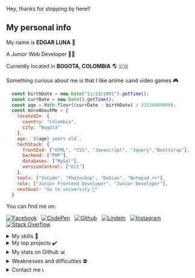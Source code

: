  Hey, thanks for stopping by here!!

## My personal info 

My name is **EDGAR LUNA** 👋

A Junior Web Developer 👨‍💻

Currently located in **BOGOTA, COLOMBIA** 🌎 🇨🇴

Something curious about me is that I like anime 🔝and video games 🎮

```javascript
  const birthDate = new Date("11/23/2001").getTime();
  const currDate = new Date().getTime();
  const age = Math.floor((currDate - birthDate) / 31536000000);
  const moreAboutMe = {
    locatedIn: {
      country: "Colombia",
      city: "Bogotá"
    },
    age: `${age} years old`,
    techStack: {
      frontEnd: ["HTML", "CSS", "Javascript", "Jquery","Bootstrap"],
      backend: ["PHP"],
      databases: ["MySql"],
      versionControl: ["Git"]
    },
    tools: ["VsCode", "Photoshop", "Debian", "Notepad ++"],
    role: ["Junior Frontend Developer", "Junior Developer"],
    nextGoal: "Go to university 🤩"
  }
```

You can find me on:

[![Facebook](https://img.shields.io/badge/Facebook-1877F2?style=for-the-badge&logo=facebook&logoColor=white)](https://m.facebook.com/3DGARXD "Facebook") &nbsp;
[![CodePen](https://img.shields.io/badge/Codepen-000000?style=for-the-badge&logo=codepen&logoColor=white)](https://codepen.io/3dgar-xd "CodePen") &nbsp;
[![Github](https://img.shields.io/badge/GitHub-100000?style=for-the-badge&logo=github&logoColor=white)](https://github.com/3DGAR-XD "Github") &nbsp;
[![LindeIn](https://img.shields.io/badge/LinkedIn-0077B5?style=for-the-badge&logo=linkedin&logoColor=white)](https://www.linkedin.com/in/3dgarxd "LinkedIn") &nbsp;
[![Instagram](https://img.shields.io/badge/Instagram-E4405F?style=for-the-badge&logo=instagram&logoColor=white)](https://www.instagram.com/3dgarxd/ "Instagram") &nbsp;
[![Stack Overflow](https://img.shields.io/badge/Stack_Overflow-FE7A16?style=for-the-badge&logo=stack-overflow&logoColor=white)](https://stackoverflow.com/users/16292245/3dgar-xd "Stack Overflow") &nbsp;

<details>

  <summary> My skills 🧠 </summary>
  
  <details>
  
  <summary> I know/use 🔝 </summary>
  
  ### Technologies 🛠️
    
  ![HTML](https://img.shields.io/badge/HTML5-282C34?logo=html5&logoColor=E34F26 "HTML") &nbsp;
  ![CSS](https://img.shields.io/badge/CSS3-282C34?logo=css3&logoColor=1572B6 "CSS") &nbsp;
  ![JavaScript](https://img.shields.io/badge/JavaScript-282C34?logo=javascript&logoColor=F7DF1E "JavaScript") &nbsp;
  ![PHP](https://img.shields.io/badge/PHP-282C34?logo=php&logoColor=777BB4 "PHP") &nbsp;
  ![MySql](https://img.shields.io/badge/MySql-282C34?logo=mysql&logoColor=4479A1 "MySql") &nbsp;
  ![Librerias Javascript](https://img.shields.io/badge/Librerías%20JavaSript-282C34?logo=jquery&logoColor=0769AD "Librerias JavaScript") &nbsp;
  ![Frameworks CSS](https://img.shields.io/badge/Frameworks%20CSS-282C34?logo=bootstrap&logoColor=7952B3 "Frameworks CSS") &nbsp;
  ![Git](https://img.shields.io/badge/Git-282C34?logo=git&logoColor=F05032 "Git") &nbsp;
  
  
  ### Software 👨‍💻
 
  ![Atom Editor](https://img.shields.io/badge/Atom%20Editor-282C34?logo=atom&logoColor=66595C "Atom Editor") &nbsp;
  ![Notepad ++](https://img.shields.io/badge/Notepad%20++-282C34?logo=notepad%2B%2B&logoColor=90E59A "Notepad ++") &nbsp;
  ![Sublime Text](https://img.shields.io/badge/Sublime%20Text-282C34?logo=sublime-text&logoColor=FF9800 "Sublime Text") &nbsp;
  ![Visual Studio Code](https://img.shields.io/badge/Visual%20Studio%20Code-282C34?logo=visual%20studio%20code&logoColor=007ACC "Visual Studio Code") &nbsp;
  ![Audacity](https://img.shields.io/badge/Audacity-282C34?logo=Audacity&logoColor=00C "Audacity") &nbsp;
  ![Adobe Photoshop](https://img.shields.io/badge/Adobe%20Photoshop-282C34?logo=Adobe%20Photoshop&logoColor=31A8FF "Adobe Photoshop") &nbsp;

  ### Operative Systems 💻 📱

  ![Windows](https://img.shields.io/badge/Windows-282C34?logo=windows&logoColor=0078D6 "Windows") &nbsp;
  ![Debian Linux](https://img.shields.io/badge/Debian%20Linux-282C34?logo=debian&logoColor=A81D33 "Debian Linux") &nbsp;

  </details>
  
  <details>
  
  <summary> I would like to learn ✍️ </summary>
  
  ### Technologies 🛠️
  
  ![Frameworks Javascript](https://img.shields.io/badge/Frameworks%20Javascript-282C34?logo=react&logoColor=61DAFB "Frameworks Javascript") &nbsp;
  ![Node Js](https://img.shields.io/badge/Node%20Js-282C34?logo=node.js&logoColor=339933 "Node Js") &nbsp;
  ![Mongo Db](https://img.shields.io/badge/Mongo%20Db-282C34?logo=mongodb&logoColor=47A248 "Mongo Db") &nbsp;
  ![Python](https://img.shields.io/badge/Python-282C34?logo=python&logoColor=3776AB "Python") &nbsp;
  ![ASP.NET](https://img.shields.io/badge/ASP.NET-282C34?logo=dotnet&logoColor=512BD4 "ASP.NET") &nbsp;
  ![Flutter](https://img.shields.io/badge/Flutter-282C34?logo=flutter&logoColor=02569B "Unreal Engine") &nbsp;
  
  ### Software 👨‍💻
  
  ![Figma](https://img.shields.io/badge/Figma-282C34?logo=figma&logoColor=F24E1E "Figma") &nbsp;
  ![Azure DevOps](https://img.shields.io/badge/Azure%20DevOps-282C34?logo=azure-devops&logoColor=0078D4 "Azure DevOps") &nbsp;
  ![Unreal Engine](https://img.shields.io/badge/Unreal%20Engine-282C34?logo=unreal-engine&logoColor=0E1128 "Unreal Engine") &nbsp;
  ![AWS](https://img.shields.io/badge/AWS-282C34?logo=amazonaws&logoColor=F90 "AWS") &nbsp;
  ![WordPress](https://img.shields.io/badge/WordPress-282C34?logo=wordpress&logoColor=21759B "WordPress") &nbsp;
  ![Android Studio](https://img.shields.io/badge/Android%20Studio-282C34?logo=androidstudio&logoColor=3DDC84 "Android Studio") &nbsp;

  ### Operative Systems 💻 📱

  ![MacOs](https://img.shields.io/badge/Mac%20Os-282C34?logo=apple&logoColor=000 "MacOs") &nbsp;

  </details>
  
</details>

<details>
  <summary> My top projects ✔️ </summary>
  
  ### The best 3 projects that I have done are in my Github profile.
  
  1. [Pokedex Dashboard](https://github.com/3DGAR-XD/Pokedex.git): The only bad thing about this project is its design, but in this project you can search for information on pokemons, objects, berries and regions. You can also save and download the data you want.
  2. [CRUD App](https://github.com/3DGAR-XD/CRUD-APP.git): This was the first CRUD I did, it has an integrated login, it is not polished but it is functional, a data storage system needs to be programmed.
  3. [Country Quiz](https://github.com/3DGAR-XD/Country-Quiz.git): A quiz about countries, where you have to guess characteristics of a specific country.

</details>

<details>
  <summary> My stats on Github 📊 </summary>
  
  ![Most used languages](https://github-readme-stats.vercel.app/api/top-langs/?username=3DGAR-XD)
  
  
  ![Github Stats](https://github-readme-stats.vercel.app/api?username=3DGAR-XD)
  
  ![Profile Views](https://komarev.com/ghpvc/?username=3DGAR-XD&style=for-the-badge)
  
</details>

<details>
  <summary> Weaknesses and difficulties ⛔</summary>
  
  Although you have good skills and desire to learn new things, there are certain weaknesses and difficulties when working.
  
  #### These are some: 
  
  - The creation of ideas, names and desings.
  - I am a bit introverted, but it is not a serious problem.

</details>

<details>
  <summary> Contact me 📞 </summary>
  
  If after all you decide to contact me for a project, you can do it by some of these links.
  
  [![WhatsApp](https://img.shields.io/badge/WhatsApp-25D366?style=for-the-badge&logo=whatsapp&logoColor=white)](http://wa.me/+573108040812) &nbsp;
  [![Telegram](https://img.shields.io/badge/Telegram-2CA5E0?style=for-the-badge&logo=telegram&logoColor=white)](https://t.me/EJLC2311) &nbsp;
  [![Skype](https://img.shields.io/badge/Skype-00AFF0?style=for-the-badge&logo=skype&logoColor=white)](https://join.skype.com/invite/muyh8eLVyidv) &nbsp;
  [![Messenger](https://img.shields.io/badge/Messenger-00B2FF?style=for-the-badge&logo=messenger&logoColor=white)](https://m.me/3DGARXD) &nbsp;
  [![Discord](https://img.shields.io/badge/Discord-5865F2?style=for-the-badge&logo=discord&logoColor=white)](https://discord.gg/pkqwGSfcrS) &nbsp;
  [![Gmail](https://img.shields.io/badge/Gmail-D14836?style=for-the-badge&logo=gmail&logoColor=white)](mailto:ejlc2001@gmail.com "Gmail") &nbsp;
  
</details>
